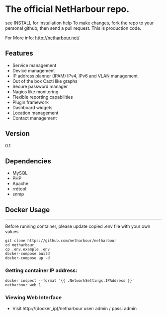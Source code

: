 The official NetHarbour repo.
===

see INSTALL for installation help
To make changes, fork the repo to your personal github, then send a pull request. This is production code.

For More info: http://netharbour.net/

Features
----
* Service management
* Device management
* IP address planner (IPAM) IPv4, IPv6 and VLAN management
* Out of the box Cacti like graphs
* Secure password manager
* Nagios like monitoring
* Flexible reporting capabilities
* Plugin framework
* Dashboard widgets
* Location management
* Contact management


Version
----
0.1

Dependencies
-----------
* MySQL
* PHP
* Apache
* rrdtool
* snmp


## Docker Usage
------------
Before running container, please update copied .env file with your own values
```
git clone https://github.com/netharbour/netharbour
cd netharbour
cp .env.example .env
docker-compose build
docker-compose up -d
```

### Getting container IP address:
```docker inspect --format '{{ .NetworkSettings.IPAddress }}' netharbour_web_1```

### Viewing Web Interface
* Visit http://(docker_ip)/netharbour user: admin / pass: admin

